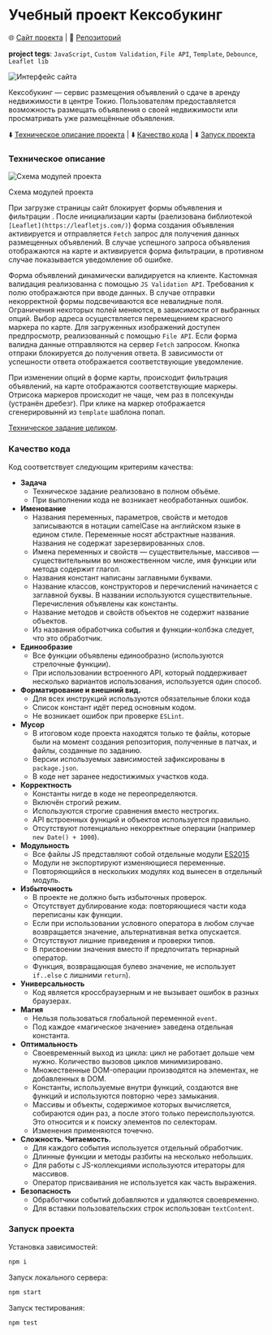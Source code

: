 # Учебный проект Кексобукинг

🌐 [Сайт проекта](https://qostua.github.io/keksobooking/) | 📄 [Репозиторий](https://github.com/qostua/keksobooking/)

**project tegs**: `JavaScript`, `Custom Validation`, `File API`, `Template`, `Debounce`, `Leaflet lib`

![Интерфейс сайта](https://user-images.githubusercontent.com/79047487/195340556-3f14a9c9-f4d1-4d17-ae1c-646a859ad2e7.jpg)

Кексобукинг — сервис размещения объявлений о сдаче в аренду недвижимости в центре Токио. Пользователям предоставляется возможность размещать объявления о своей недвижимости или просматривать уже размещённые объявления.

⬇️ [Техническое описание проекта](#tech-desk) | ⬇️ [Качество кода](#quality) | ⬇️ [Запуск проекта](#start)

### <a name="tech-desk">Техническое описание</a>

![Схема модулей проекта](https://user-images.githubusercontent.com/79047487/195343326-e3a4c7e7-63a5-4ee5-ae88-305c0ce9c834.png)

Схема модулей проекта

При загрузке страницы сайт блокирует формы объявления и фильтрации . После инициализации карты (раелизована библиотекой `[Leaflet](https://leafletjs.com/)`) форма создания объявления активируется и отправляется `Fetch` запрос для получения данных размещенных объявлений. В случае успешного запроса объявления отображаются на карте и активируется форма фильтрации, в противном случае показывается уведомление об ошибке.

Форма объявлений динамически валидируется на клиенте. Кастомная валидация реализованна с помощью `JS Validation API`. Требования к полю отображаются при вводе данных. В случае отправки некорректной формы подсвечиваются все невалидные поля. Ограничения некоторых полей меняются, в зависимости от выбранных опций. Выбор адреса осуществляется перемещением красного маркера по карте. Для загруженных изображений доступен предпросмотр, реализованный с помощью `File API`. Если форма валидна данные отправляются на сервер `Fetch` запросом. Кнопка отпраки блокируется до получения ответа. В зависимости от успешности ответа отображается соответствующие уведомление.

При изменении опций в форме карты, происходит фильтрация объявлений, на карте отображаются соответствующие маркеры. Отрисока маркеров происходит не чаще, чем раз в полсекунды (устранён дребезг). При клике на маркер отображается сгенерировыннй из `template` шаблона попап.

[Техническое задание целиком](https://www.notion.so/7b4346d4261347e5b996078472fb8dcb).

### <a name="quality">Качество кода</a>

Код соответствует следующим критериям качества:

- ****Задача****
    - Техническое задание реализовано в полном объёме.
    - При выполнении кода не возникает необработанных ошибок.
- ****Именование****
    - Названия переменных, параметров, свойств и методов записываются в нотации camelCase на английском языке в едином стиле. Переменные носят абстрактные названия. Названия не содержат зарезервированных слов.
    - Имена переменных и свойств — существительные, массивов — существительными во множественном числе, имя функции или метода содержит глагол.
    - Названия констант написаны заглавными буквами.
    - Название классов, конструкторов и перечислений начинается с заглавной буквы. В названии используются существительные. Перечисления объявлены как константы.
    - Название методов и свойств объектов не содержит название объектов.
    - Из названия обработчика события и функции-колбэка следует, что это обработчик.
- ****Единообразие****
    - Все функции объявлены единообразно (используются стрелочные функции).
    - При использовании встроенного API, который поддерживает несколько вариантов использования, используется один способ.
- ****Форматирование и внешний вид.****
    - Для всех инструкций используются обязательные блоки кода
    - Список констант идёт перед основным кодом.
    - Не возникает ошибок при проверке `ESLint`.
- ****Мусор****
    - В итоговом коде проекта находятся только те файлы, которые были на момент создания репозитория, полученные в патчах, и файлы, созданные по заданию.
    - Версии используемых зависимостей зафиксированы в `package.json`.
    - В коде нет заранее недостижимых участков кода.
- ****Корректность****
    - Константы нигде в коде не переопределяются.
    - Включён строгий режим.
    - Используются строгие сравнения вместо нестрогих.
    - API встроенных функций и объектов используется правильно.
    - Отсутствуют потенциально некорректные операции (например `new Date() + 1000`).
- ****Модульность****
    - Все файлы JS представляют собой отдельные модули [ES2015](http://exploringjs.com/es6/ch_modules.html)
    - Модули не экспортируют изменяющиеся переменные.
    - Повторяющийся в нескольких модулях код вынесен в отдельный модуль.
- ****Избыточность****
    - В проекте не должно быть избыточных проверок.
    - Отсутствует дублирование кода: повторяющиеся части кода переписаны как функции.
    - Если при использовании условного оператора в любом случае возвращается значение, альтернативная ветка опускается.
    - Отсутствуют лишние приведения и проверки типов.
    - В присвоении значения вместо if предпочитать тернарный оператор.
    - Функция, возвращающая булево значение, не использует `if..else` с лишними `return`).
- ****Универсальность****
    - Код является кроссбраузерным и не вызывает ошибок в разных браузерах.
- ****Магия****
    - Нельзя пользоваться глобальной переменной `event`.
    - Под каждое «магическое значение» заведена отдельная константа.
- ****Оптимальность****
    - Своевременный выход из цикла: цикл не работает дольше чем нужно. Количество вызовов циклов минимизировано.
    - Множественные DOM-операции производятся на элементах, не добавленных в DOM.
    - Константы, используемые внутри функций, создаются вне функций и используются повторно через замыкания.
    - Массивы и объекты, содержимое которых вычисляется, собираются один раз, а после этого только переиспользуются. Это относится и к поиску элементов по селекторам.
    - Изменения применяются точечно.
- ****Сложность. Читаемость.****
    - Для каждого события используется отдельный обработчик.
    - Длинные функции и методы разбиты на несколько небольших.
    - Для работы с JS-коллекциями используются итераторы для массивов.
    - Оператор присваивания не используется как часть выражения.
- ****Безопасность****
    - Обработчики событий добавляются и удаляются своевременно.
    - Для вставки пользовательских строк использован `textContent`.

### <a name="start">Запуск проекта</a>

Установка зависимостей:

```bash
npm i
```

Запуск локального сервера:

```bash
npm start
```

Запуск тестирования:

```bash
npm test
```
